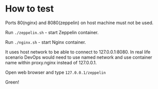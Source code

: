 How to test
===========

Ports 80(nginx) and 8080(zeppelin) on host machine must not be used.

Run `./zeppelin.sh` - start Zeppelin container.

Run `./nginx.sh` - start Nginx container.

It uses host network to be able to connect to 127.0.0.1:8080.
In real life scenario DevOps would need to use named network and use container name within proxy.nginx
instead of 127.0.0.1.

Open web browser and type `127.0.0.1/zeppelin`

Green!
